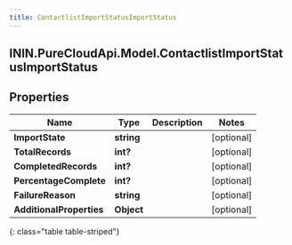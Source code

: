 ```yaml
---
title: ContactlistImportStatusImportStatus
---
```

## ININ.PureCloudApi.Model.ContactlistImportStatusImportStatus

## Properties

|Name | Type | Description | Notes|
|------------ | ------------- | ------------- | -------------|
| **ImportState** | **string** |  | [optional] |
| **TotalRecords** | **int?** |  | [optional] |
| **CompletedRecords** | **int?** |  | [optional] |
| **PercentageComplete** | **int?** |  | [optional] |
| **FailureReason** | **string** |  | [optional] |
| **AdditionalProperties** | **Object** |  | [optional] |
{: class="table table-striped"}


